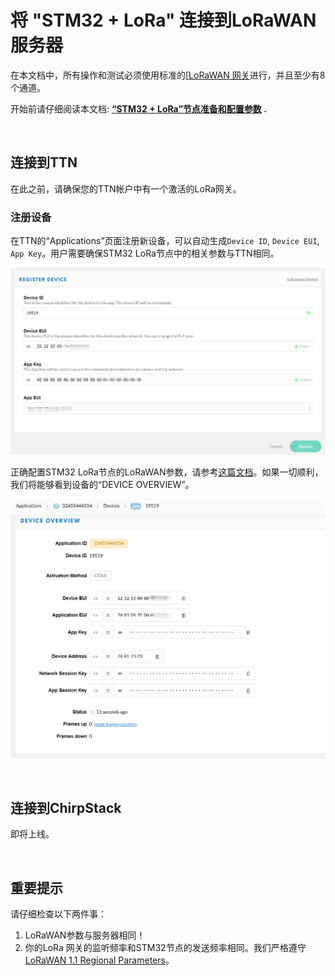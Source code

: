 # 将 "STM32 + LoRa" 连接到LoRaWAN服务器

在本文档中，所有操作和测试必须使用标准的[[LoRaWAN 网关](https://heltec.org/proudct_center/lora/lora-gateway/)进行，并且至少有8个通道。

开始前请仔细阅读本文档: **[“STM32 + LoRa”节点准备和配置参数](https://heltec-automation.readthedocs.io/zh_CN/latest/stm32/lorawan/config_parameter.html) .**

&nbsp;

## 连接到TTN

在此之前，请确保您的TTN帐户中有一个激活的LoRa网关。

### 注册设备

在TTN的“Applications”页面注册新设备，可以自动生成`Device ID`, `Device EUI`, `App Key`。用户需要确保STM32 LoRa节点中的相关参数与TTN相同。

![](img/connect_to_gateway/02.png)

正确配置STM32 LoRa节点的LoRaWAN参数，请参考[这篇文档](https://heltec-automation.readthedocs.io/zh_CN/latest/stm32/lorawan/config_parameter.html)。如果一切顺利，我们将能够看到设备的“DEVICE OVERVIEW”。

![](img/connect_to_gateway/03.png)

&nbsp;

## 连接到ChirpStack

即将上线。

&nbsp;

## 重要提示

请仔细检查以下两件事：

1. LoRaWAN参数与服务器相同！
2. 你的LoRa 网关的监听频率和STM32节点的发送频率相同。我们严格遵守[LoRaWAN 1.1 Regional Parameters](https://lora-alliance.org/sites/default/files/2018-04/lorawantm_regional_parameters_v1.1rb_-_final.pdf)。